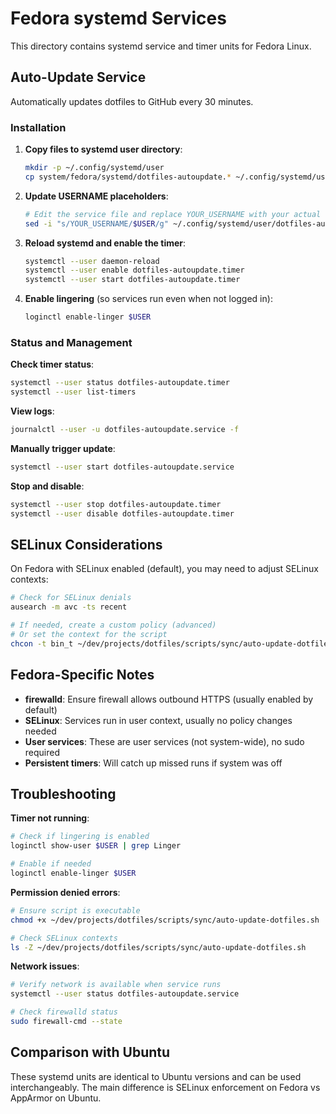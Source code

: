 # Fedora systemd Services

This directory contains systemd service and timer units for Fedora Linux.

## Auto-Update Service

Automatically updates dotfiles to GitHub every 30 minutes.

### Installation

1. **Copy files to systemd user directory**:
   ```bash
   mkdir -p ~/.config/systemd/user
   cp system/fedora/systemd/dotfiles-autoupdate.* ~/.config/systemd/user/
   ```

2. **Update USERNAME placeholders**:
   ```bash
   # Edit the service file and replace YOUR_USERNAME with your actual username
   sed -i "s/YOUR_USERNAME/$USER/g" ~/.config/systemd/user/dotfiles-autoupdate.service
   ```

3. **Reload systemd and enable the timer**:
   ```bash
   systemctl --user daemon-reload
   systemctl --user enable dotfiles-autoupdate.timer
   systemctl --user start dotfiles-autoupdate.timer
   ```

4. **Enable lingering** (so services run even when not logged in):
   ```bash
   loginctl enable-linger $USER
   ```

### Status and Management

**Check timer status**:
```bash
systemctl --user status dotfiles-autoupdate.timer
systemctl --user list-timers
```

**View logs**:
```bash
journalctl --user -u dotfiles-autoupdate.service -f
```

**Manually trigger update**:
```bash
systemctl --user start dotfiles-autoupdate.service
```

**Stop and disable**:
```bash
systemctl --user stop dotfiles-autoupdate.timer
systemctl --user disable dotfiles-autoupdate.timer
```

## SELinux Considerations

On Fedora with SELinux enabled (default), you may need to adjust SELinux contexts:

```bash
# Check for SELinux denials
ausearch -m avc -ts recent

# If needed, create a custom policy (advanced)
# Or set the context for the script
chcon -t bin_t ~/dev/projects/dotfiles/scripts/sync/auto-update-dotfiles.sh
```

## Fedora-Specific Notes

- **firewalld**: Ensure firewall allows outbound HTTPS (usually enabled by default)
- **SELinux**: Services run in user context, usually no policy changes needed
- **User services**: These are user services (not system-wide), no sudo required
- **Persistent timers**: Will catch up missed runs if system was off

## Troubleshooting

**Timer not running**:
```bash
# Check if lingering is enabled
loginctl show-user $USER | grep Linger

# Enable if needed
loginctl enable-linger $USER
```

**Permission denied errors**:
```bash
# Ensure script is executable
chmod +x ~/dev/projects/dotfiles/scripts/sync/auto-update-dotfiles.sh

# Check SELinux contexts
ls -Z ~/dev/projects/dotfiles/scripts/sync/auto-update-dotfiles.sh
```

**Network issues**:
```bash
# Verify network is available when service runs
systemctl --user status dotfiles-autoupdate.service

# Check firewalld status
sudo firewall-cmd --state
```

## Comparison with Ubuntu

These systemd units are identical to Ubuntu versions and can be used interchangeably. The main difference is SELinux enforcement on Fedora vs AppArmor on Ubuntu.
